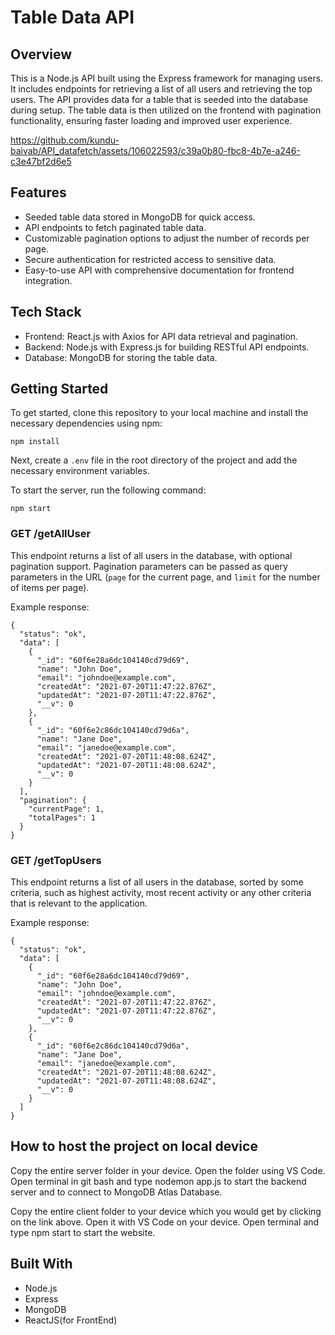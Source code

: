 # Table Data API

## Overview
This is a Node.js API built using the Express framework for managing users. 
It includes endpoints for retrieving a list of all users and retrieving the top users.
The API provides data for a table that is seeded into the database during setup. 
The table data is then utilized on the frontend with pagination functionality, ensuring faster loading and improved user experience.

https://github.com/kundu-baivab/API_datafetch/assets/106022593/c39a0b80-fbc8-4b7e-a246-c3e47bf2d6e5





## Features
* Seeded table data stored in MongoDB for quick access.
* API endpoints to fetch paginated table data.
* Customizable pagination options to adjust the number of records per page.
* Secure authentication for restricted access to sensitive data.
* Easy-to-use API with comprehensive documentation for frontend integration.

## Tech Stack
* Frontend: React.js with Axios for API data retrieval and pagination.
* Backend: Node.js with Express.js for building RESTful API endpoints.
* Database: MongoDB for storing the table data.

## Getting Started

To get started, clone this repository to your local machine and install the necessary dependencies using npm:

```
npm install
```

Next, create a `.env` file in the root directory of the project and add the necessary environment variables.

To start the server, run the following command:

```
npm start
```

### GET /getAllUser

This endpoint returns a list of all users in the database, with optional pagination support. Pagination parameters can be passed as query parameters in the URL (`page` for the current page, and `limit` for the number of items per page).

Example response:
```
{
  "status": "ok",
  "data": [
    {
      "_id": "60f6e28a6dc104140cd79d69",
      "name": "John Doe",
      "email": "johndoe@example.com",
      "createdAt": "2021-07-20T11:47:22.876Z",
      "updatedAt": "2021-07-20T11:47:22.876Z",
      "__v": 0
    },
    {
      "_id": "60f6e2c86dc104140cd79d6a",
      "name": "Jane Doe",
      "email": "janedoe@example.com",
      "createdAt": "2021-07-20T11:48:08.624Z",
      "updatedAt": "2021-07-20T11:48:08.624Z",
      "__v": 0
    }
  ],
  "pagination": {
    "currentPage": 1,
    "totalPages": 1
  }
}
```

### GET /getTopUsers

This endpoint returns a list of all users in the database, sorted by some criteria, such as highest activity, most recent activity or any other criteria that is relevant to the application.

Example response:
```
{
  "status": "ok",
  "data": [
    {
      "_id": "60f6e28a6dc104140cd79d69",
      "name": "John Doe",
      "email": "johndoe@example.com",
      "createdAt": "2021-07-20T11:47:22.876Z",
      "updatedAt": "2021-07-20T11:47:22.876Z",
      "__v": 0
    },
    {
      "_id": "60f6e2c86dc104140cd79d6a",
      "name": "Jane Doe",
      "email": "janedoe@example.com",
      "createdAt": "2021-07-20T11:48:08.624Z",
      "updatedAt": "2021-07-20T11:48:08.624Z",
      "__v": 0
    }
  ]
}
```


## How to host the project on local device

Copy the entire server folder in your device.
Open the folder using VS Code.
Open terminal in git bash and type nodemon app.js to start the backend server and to connect to MongoDB Atlas Database.

Copy the entire client folder to your device which you would get by clicking on the link above.
Open it with VS Code on your device.
Open terminal and type npm start to start the website.

## Built With

- Node.js
- Express
- MongoDB
- ReactJS(for FrontEnd)
